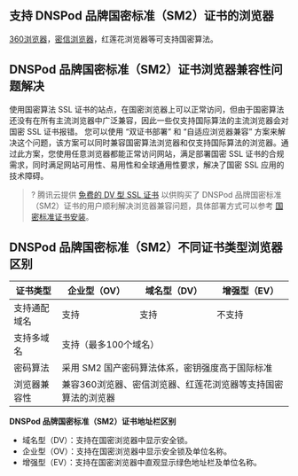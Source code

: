 ## 支持 DNSPod 品牌国密标准（SM2）证书的浏览器
[360浏览器](https://browser.360.cn/)，[密信浏览器](https://www.mesince.com/zh-cn/browser)，红莲花浏览器等可支持国密算法。

## DNSPod 品牌国密标准（SM2）证书浏览器兼容性问题解决
使用国密算法 SSL 证书的站点，在国密浏览器上可以正常访问，但由于国密算法还没有在所有主流浏览器中广泛兼容，因此一些仅支持国际算法的主流浏览器会对国密 SSL 证书报错。
您可以使用 “双证书部署” 和 “自适应浏览器兼容” 方案来解决这个问题，该方案可以同时兼容国密算法浏览器和仅支持国际算法的浏览器。通过此方案，您使用任意浏览器都能正常访问网站，满足部署国密 SSL 证书的合规需求，同时满足网站可用性、易用性和全球通用性要求，解决了国密 SSL 应用的技术障碍。  

>? 腾讯云提供 [免费的 DV 型 SSL 证书](https://cloud.tencent.com/document/product/400/6814) 以供购买了 DNSPod 品牌国密标准（SM2）证书的用户顺利解决浏览器兼容问题，具体部署方式可以参考 [国密标准证书安装](https://cloud.tencent.com/document/product/400/47359)。

## DNSPod 品牌国密标准（SM2）不同证书类型浏览器区别

<table>
<thead>
  <tr>
    <th>证书类型</th>
    <th>企业型（OV）</th>
    <th>域名型（DV）</th>
    <th>增强型（EV）</th>
  </tr>
</thead>
<tbody>
  <tr>
    <td>支持通配域名</td>
    <td>支持</td>
    <td>支持</td>
    <td>不支持</td>
  </tr>
  <tr>
    <td>支持多域名</td>
    <td colspan="3">支持（最多100个域名）</td>
  </tr>
  <tr>
    <td>密码算法</td>
    <td colspan="3">采用 SM2 国产密码算法体系，密钥强度高于国际标准</td>
  </tr>
  <tr>
    <td>浏览器兼容性</td>
    <td colspan="3">兼容360浏览器、密信浏览器、红莲花浏览器等支持国密算法的浏览器</td>
  </tr>
</tbody>
</table>

**DNSPod 品牌国密标准（SM2）证书地址栏区别**
- 域名型（DV）：支持在国密浏览器中显示安全锁。
- 企业型（OV）：支持在国密浏览器中显示安全锁及单位名称。
- 增强型（EV）：支持在国密浏览器中直观显示绿色地址栏及单位名称。











